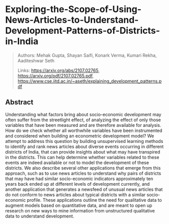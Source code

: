 # Exploring-the-Scope-of-Using-News-Articles-to-Understand-Development-Patterns-of-Districts-in-India
> Authors: Mehak Gupta, Shayan Saifi, Konark Verma, Kumari Rekha, Aaditeshwar Seth
> 
> Links: https://arxiv.org/abs/2107.02765, https://arxiv.org/pdf/2107.02765.pdf, https://www.cse.iitd.ac.in/~aseth/explaining_development_patterns.pdf

## Abstract
Understanding what factors bring about socio-economic development may often suffer from the streetlight effect, of analyzing the effect of only those variables that have been measured and are therefore available for analysis. How do we check whether all worthwhile variables have been instrumented and considered when building an econometric development model? We attempt to address this question by building unsupervised learning methods to identify and rank news articles about diverse events occurring in different districts of India, that can provide insights about what may have transpired in the districts. This can help determine whether variables related to these events are indeed available or not to model the development of these districts. We also describe several other applications that emerge from this approach, such as to use news articles to understand why pairs of districts that may have had similar socio-economic indicators approximately ten years back ended up at different levels of development currently, and another application that generates a newsfeed of unusual news articles that do not conform to news articles about typical districts with a similar socio-economic profile. These applications outline the need for qualitative data to augment models based on quantitative data, and are meant to open up research on new ways to mine information from unstructured qualitative data to understand development.

